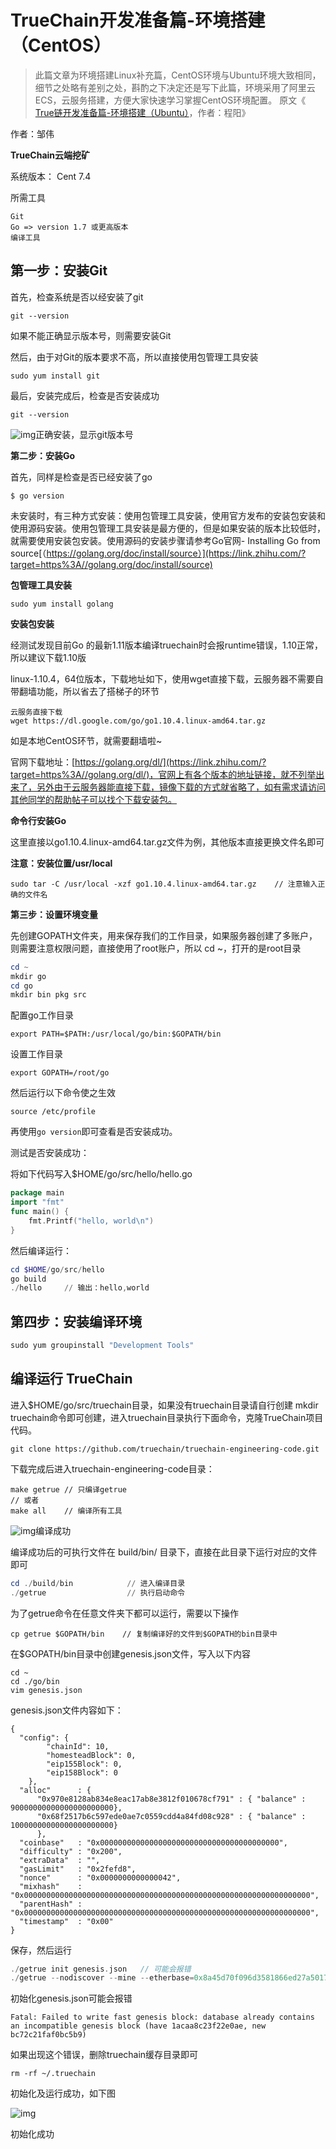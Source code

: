 # TrueChain开发准备篇-环境搭建（CentOS）

> 此篇文章为环境搭建Linux补充篇，CentOS环境与Ubuntu环境大致相同，细节之处略有差别之处，斟酌之下决定还是写下此篇，环境采用了阿里云ECS，云服务搭建，方便大家快速学习掌握CentOS环境配置。
> 原文《 [True链开发准备篇-环境搭建（Ubuntu）](https://link.zhihu.com/?target=https%3A//github.com/truechain/wiki/blob/master/developer/3.Ubuntu_env_build.md)，作者：程阳》

作者：邹伟



**TrueChain云端挖矿** 

系统版本： Cent 7.4

所需工具

```text
Git
Go => version 1.7 或更高版本
编译工具
```

## **第一步：安装Git**

首先，检查系统是否以经安装了git

```text
git --version
```

如果不能正确显示版本号，则需要安装Git



然后，由于对Git的版本要求不高，所以直接使用包管理工具安装

```text
sudo yum install git
```

最后，安装完成后，检查是否安装成功

```text
git --version
```

![img](https://pic2.zhimg.com/80/v2-6c762de7d3b8882e8ec68c572641f7c8_hd.jpg)正确安装，显示git版本号



**第二步：安装Go**

首先，同样是检查是否已经安装了go

```text
$ go version
```



未安装时，有三种方式安装：使用包管理工具安装，使用官方发布的安装包安装和使用源码安装。使用包管理工具安装是最方便的，但是如果安装的版本比较低时，就需要使用安装包安装。使用源码的安装步骤请参考Go官网- Installing Go from source[（https://golang.org/doc/install/source）](https://link.zhihu.com/?target=https%3A//golang.org/doc/install/source)

**包管理工具安装**

```text
sudo yum install golang
```

**安装包安装**

经测试发现目前Go 的最新1.11版本编译truechain时会报runtime错误，1.10正常，所以建议下载1.10版

linux-1.10.4，64位版本，下载地址如下，使用wget直接下载，云服务器不需要自带翻墙功能，所以省去了搭梯子的环节

```text
云服务直接下载
wget https://dl.google.com/go/go1.10.4.linux-amd64.tar.gz
```

如是本地CentOS环节，就需要翻墙啦~

官网下载地址：[https://golang.org/dl/](https://link.zhihu.com/?target=https%3A//golang.org/dl/)，官网上有各个版本的地址链接，就不列举出来了，另外由于云服务器能直接下载，镜像下载的方式就省略了，如有需求请访问其他同学的帮助帖子可以找个下载安装包。



**命令行安装Go**

这里直接以go1.10.4.linux-amd64.tar.gz文件为例，其他版本直接更换文件名即可

**注意：安装位置/usr/local**

```text
sudo tar -C /usr/local -xzf go1.10.4.linux-amd64.tar.gz    // 注意输入正确的文件名
```

**第三步：设置环境变量**

先创建GOPATH文件夹，用来保存我们的工作目录，如果服务器创建了多账户，则需要注意权限问题，直接使用了root账户，所以 cd ~，打开的是root目录

```powershell
cd ~
mkdir go
cd go
mkdir bin pkg src
```

配置go工作目录

```text
export PATH=$PATH:/usr/local/go/bin:$GOPATH/bin
```

设置工作目录

```text
export GOPATH=/root/go
```

然后运行以下命令使之生效

```text
source /etc/profile
```

再使用`go version`即可查看是否安装成功。

测试是否安装成功：

将如下代码写入$HOME/go/src/hello/hello.go

```go
package main
import "fmt"
func main() {
	fmt.Printf("hello, world\n")
}
```

然后编译运行：

```powershell
cd $HOME/go/src/hello
go build
./hello		// 输出：hello,world
```

## **第四步：安装编译环境**

```powershell
sudo yum groupinstall "Development Tools"
```

## 编译运行 TrueChain

进入$HOME/go/src/truechain目录，如果没有truechain目录请自行创建 mkdir truechain命令即可创建，进入truechain目录执行下面命令，克隆TrueChain项目代码。

```text
git clone https://github.com/truechain/truechain-engineering-code.git
```

下载完成后进入truechain-engineering-code目录：

```text
make getrue	// 只编译getrue
// 或者
make all	// 编译所有工具
```

![img](https://pic1.zhimg.com/80/v2-775aa8d461f1e1817299b05c6c0d7acd_hd.jpg)编译成功

编译成功后的可执行文件在 build/bin/ 目录下，直接在此目录下运行对应的文件即可

```powershell
cd ./build/bin            // 进入编译目录
./getrue                  // 执行启动命令
```

为了getrue命令在任意文件夹下都可以运行，需要以下操作

```text
cp getrue $GOPATH/bin    // 复制编译好的文件到$GOPATH的bin目录中
```

在$GOPATH/bin目录中创建genesis.json文件，写入以下内容

```text
cd ~
cd ./go/bin
vim genesis.json
```

genesis.json文件内容如下：

```text
{
  "config": {
        "chainId": 10,
        "homesteadBlock": 0,
        "eip155Block": 0,
        "eip158Block": 0
    },
  "alloc"      : {
	  "0x970e8128ab834e8eac17ab8e3812f010678cf791" : { "balance" : 90000000000000000000000},
	  "0x68f2517b6c597ede0ae7c0559cdd4a84fd08c928" : { "balance" : 10000000000000000000000}
	  },
  "coinbase"   : "0x0000000000000000000000000000000000000000",
  "difficulty" : "0x200",
  "extraData"  : "",
  "gasLimit"   : "0x2fefd8",
  "nonce"      : "0x0000000000000042",
  "mixhash"    : "0x0000000000000000000000000000000000000000000000000000000000000000",
  "parentHash" : "0x0000000000000000000000000000000000000000000000000000000000000000",
  "timestamp"  : "0x00"
}
```

保存，然后运行

```go
./getrue init genesis.json   // 可能会报错
./getrue --nodiscover --mine --etherbase=0x8a45d70f096d3581866ed27a5017a4eeec0db2a1
```

初始化genesis.json可能会报错

```text
Fatal: Failed to write fast genesis block: database already contains an incompatible genesis block (have 1acaa8c23f22e0ae, new bc72c21faf0bc5b9)
```

如果出现这个错误，删除truechain缓存目录即可

```text
rm -rf ~/.truechain
```

初始化及运行成功，如下图

![img](https://pic4.zhimg.com/80/v2-ca9fc24adb15f79f36488cce4c70ee92_hd.jpg)

初始化成功